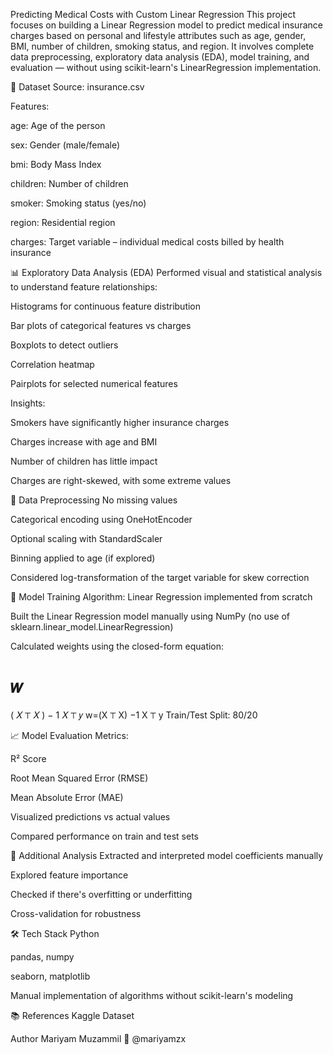 Predicting Medical Costs with Custom Linear Regression
This project focuses on building a Linear Regression model to predict medical insurance charges based on personal and lifestyle attributes such as age, gender, BMI, number of children, smoking status, and region. It involves complete data preprocessing, exploratory data analysis (EDA), model training, and evaluation — without using scikit-learn's LinearRegression implementation.

📁 Dataset
Source: insurance.csv

Features:

age: Age of the person

sex: Gender (male/female)

bmi: Body Mass Index

children: Number of children

smoker: Smoking status (yes/no)

region: Residential region

charges: Target variable – individual medical costs billed by health insurance

📊 Exploratory Data Analysis (EDA)
Performed visual and statistical analysis to understand feature relationships:

Histograms for continuous feature distribution

Bar plots of categorical features vs charges

Boxplots to detect outliers

Correlation heatmap

Pairplots for selected numerical features

Insights:

Smokers have significantly higher insurance charges

Charges increase with age and BMI

Number of children has little impact

Charges are right-skewed, with some extreme values

🧹 Data Preprocessing
No missing values

Categorical encoding using OneHotEncoder

Optional scaling with StandardScaler

Binning applied to age (if explored)

Considered log-transformation of the target variable for skew correction

🧠 Model Training
Algorithm: Linear Regression implemented from scratch

Built the Linear Regression model manually using NumPy (no use of sklearn.linear_model.LinearRegression)

Calculated weights using the closed-form equation:

𝑤
=
(
𝑋
⊤
𝑋
)
−
1
𝑋
⊤
𝑦
w=(X 
⊤
 X) 
−1
 X 
⊤
 y
Train/Test Split: 80/20

📈 Model Evaluation
Metrics:

R² Score

Root Mean Squared Error (RMSE)

Mean Absolute Error (MAE)

Visualized predictions vs actual values

Compared performance on train and test sets

📌 Additional Analysis
Extracted and interpreted model coefficients manually

Explored feature importance

Checked if there's overfitting or underfitting

Cross-validation for robustness

🛠️ Tech Stack
Python

pandas, numpy

seaborn, matplotlib

Manual implementation of algorithms without scikit-learn's modeling


📚 References
Kaggle Dataset

 Author
Mariyam Muzammil
📎 @mariyamzx
